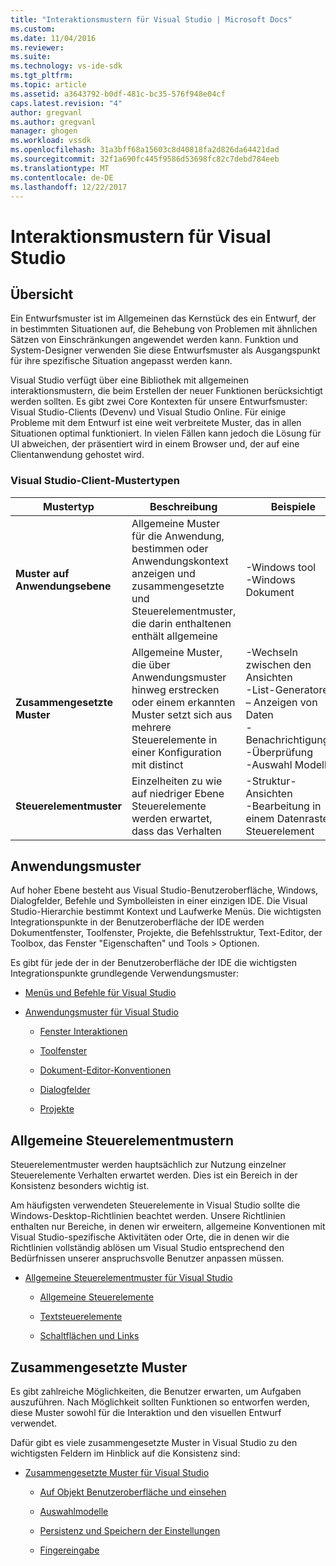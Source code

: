 ```yaml
---
title: "Interaktionsmustern für Visual Studio | Microsoft Docs"
ms.custom: 
ms.date: 11/04/2016
ms.reviewer: 
ms.suite: 
ms.technology: vs-ide-sdk
ms.tgt_pltfrm: 
ms.topic: article
ms.assetid: a3643792-b0df-481c-bc35-576f948e04cf
caps.latest.revision: "4"
author: gregvanl
ms.author: gregvanl
manager: ghogen
ms.workload: vssdk
ms.openlocfilehash: 31a3bff68a15603c8d40818fa2d826da64421dad
ms.sourcegitcommit: 32f1a690fc445f9586d53698fc82c7debd784eeb
ms.translationtype: MT
ms.contentlocale: de-DE
ms.lasthandoff: 12/22/2017
---
```

# <a name="interaction-patterns-for-visual-studio"></a>Interaktionsmustern für Visual Studio
## <a name="overview"></a>Übersicht  
 Ein Entwurfsmuster ist im Allgemeinen das Kernstück des ein Entwurf, der in bestimmten Situationen auf, die Behebung von Problemen mit ähnlichen Sätzen von Einschränkungen angewendet werden kann. Funktion und System-Designer verwenden Sie diese Entwurfsmuster als Ausgangspunkt für ihre spezifische Situation angepasst werden kann.  
  
 Visual Studio verfügt über eine Bibliothek mit allgemeinen interaktionsmustern, die beim Erstellen der neuer Funktionen berücksichtigt werden sollten. Es gibt zwei Core Kontexten für unsere Entwurfsmuster: Visual Studio-Clients (Devenv) und Visual Studio Online. Für einige Probleme mit dem Entwurf ist eine weit verbreitete Muster, das in allen Situationen optimal funktioniert. In vielen Fällen kann jedoch die Lösung für UI abweichen, der präsentiert wird in einem Browser und, der auf eine Clientanwendung gehostet wird.  
  
### <a name="visual-studio-client-pattern-types"></a>Visual Studio-Client-Mustertypen  
  
|Mustertyp|Beschreibung|Beispiele|  
|------------------|-----------------|--------------|  
|**Muster auf Anwendungsebene**|Allgemeine Muster für die Anwendung, bestimmen oder Anwendungskontext anzeigen und zusammengesetzte und Steuerelementmuster, die darin enthaltenen enthält allgemeine|-Windows tool<br />-Windows Dokument|  
|**Zusammengesetzte Muster**|Allgemeine Muster, die über Anwendungsmuster hinweg erstrecken oder einem erkannten Muster setzt sich aus mehrere Steuerelemente in einer Konfiguration mit distinct|-Wechseln zwischen den Ansichten<br />-List-Generatoren<br />– Anzeigen von Daten<br />-Benachrichtigungen<br />-Überprüfung<br />-Auswahl Modelle|  
|**Steuerelementmuster**|Einzelheiten zu wie auf niedriger Ebene Steuerelemente werden erwartet, dass das Verhalten|-Struktur-Ansichten<br />-Bearbeitung in einem Datenraster-Steuerelement|  
  
## <a name="application-patterns"></a>Anwendungsmuster  
 Auf hoher Ebene besteht aus Visual Studio-Benutzeroberfläche, Windows, Dialogfelder, Befehle und Symbolleisten in einer einzigen IDE. Die Visual Studio-Hierarchie bestimmt Kontext und Laufwerke Menüs. Die wichtigsten Integrationspunkte in der Benutzeroberfläche der IDE werden Dokumentfenster, Toolfenster, Projekte, die Befehlsstruktur, Text-Editor, der Toolbox, das Fenster "Eigenschaften" und Tools > Optionen.  
  
 Es gibt für jede der in der Benutzeroberfläche der IDE die wichtigsten Integrationspunkte grundlegende Verwendungsmuster:  
  
-   [Menüs und Befehle für Visual Studio](../../extensibility/ux-guidelines/menus-and-commands-for-visual-studio.md)  
  
-   [Anwendungsmuster für Visual Studio](../../extensibility/ux-guidelines/application-patterns-for-visual-studio.md)  
  
    -   [Fenster Interaktionen](../../extensibility/ux-guidelines/application-patterns-for-visual-studio.md#BKMK_WindowInteractions)  
  
    -   [Toolfenster](../../extensibility/ux-guidelines/application-patterns-for-visual-studio.md#BKMK_ToolWindows)  
  
    -   [Dokument-Editor-Konventionen](../../extensibility/ux-guidelines/application-patterns-for-visual-studio.md#BKMK_DocumentEditorConventions)  
  
    -   [Dialogfelder](../../extensibility/ux-guidelines/application-patterns-for-visual-studio.md#BKMK_Dialogs)  
  
    -   [Projekte](../../extensibility/ux-guidelines/application-patterns-for-visual-studio.md#BKMK_Projects)  
  
## <a name="common-control-patterns"></a>Allgemeine Steuerelementmustern  
 Steuerelementmuster werden hauptsächlich zur Nutzung einzelner Steuerelemente Verhalten erwartet werden. Dies ist ein Bereich in der Konsistenz besonders wichtig ist.  
  
 Am häufigsten verwendeten Steuerelemente in Visual Studio sollte die Windows-Desktop-Richtlinien beachtet werden. Unsere Richtlinien enthalten nur Bereiche, in denen wir erweitern, allgemeine Konventionen mit Visual Studio-spezifische Aktivitäten oder Orte, die in denen wir die Richtlinien vollständig ablösen um Visual Studio entsprechend den Bedürfnissen unserer anspruchsvolle Benutzer anpassen müssen.  
  
-   [Allgemeine Steuerelementmuster für Visual Studio](../../extensibility/ux-guidelines/common-control-patterns-for-visual-studio.md)  
  
    -   [Allgemeine Steuerelemente](../../extensibility/ux-guidelines/common-control-patterns-for-visual-studio.md#BKMK_CommonControls)  
  
    -   [Textsteuerelemente](../../extensibility/ux-guidelines/common-control-patterns-for-visual-studio.md#BKMK_TextControls)  
  
    -   [Schaltflächen und Links](../../extensibility/ux-guidelines/common-control-patterns-for-visual-studio.md#BKMK_ButtonsAndHyperlinks)  
  
## <a name="composite-patterns"></a>Zusammengesetzte Muster  
 Es gibt zahlreiche Möglichkeiten, die Benutzer erwarten, um Aufgaben auszuführen. Nach Möglichkeit sollten Funktionen so entworfen werden, diese Muster sowohl für die Interaktion und den visuellen Entwurf verwendet.  
  
 Dafür gibt es viele zusammengesetzte Muster in Visual Studio zu den wichtigsten Feldern im Hinblick auf die Konsistenz sind:  
  
-   [Zusammengesetzte Muster für Visual Studio](../../extensibility/ux-guidelines/composite-patterns-for-visual-studio.md)  
  
    -   [Auf Objekt Benutzeroberfläche und einsehen](../../extensibility/ux-guidelines/composite-patterns-for-visual-studio.md#BKMK_OnObjectUI)  
  
    -   [Auswahlmodelle](../../extensibility/ux-guidelines/composite-patterns-for-visual-studio.md#BKMK_SelectionModels)  
  
    -   [Persistenz und Speichern der Einstellungen](../../extensibility/ux-guidelines/composite-patterns-for-visual-studio.md#BKMK_PersistenceAndSavingSettings)  
  
    -   [Fingereingabe](../../extensibility/ux-guidelines/composite-patterns-for-visual-studio.md#BKMK_TouchInput)
